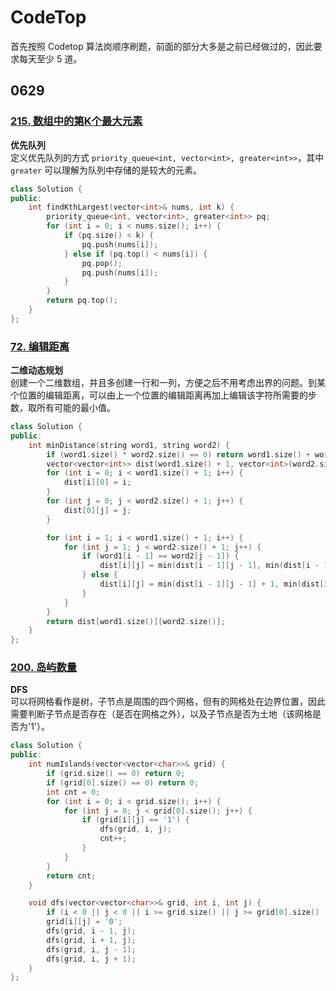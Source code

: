 # CodeTop

首先按照 Codetop 算法岗顺序刷题，前面的部分大多是之前已经做过的，因此要求每天至少 5 道。

## 0629

### [215. 数组中的第K个最大元素](https://leetcode.cn/problems/kth-largest-element-in-an-array/)

**优先队列**  
定义优先队列的方式 `priority_queue<int, vector<int>, greater<int>>`，其中 `greater` 可以理解为队列中存储的是较大的元素。

```C++
class Solution {
public:
    int findKthLargest(vector<int>& nums, int k) {
        priority_queue<int, vector<int>, greater<int>> pq;
        for (int i = 0; i < nums.size(); i++) {
            if (pq.size() < k) {
                pq.push(nums[i]);
            } else if (pq.top() < nums[i]) {
                pq.pop();
                pq.push(nums[i]);
            }
        }
        return pq.top();
    }
};
```

### [72. 编辑距离](https://leetcode.cn/problems/edit-distance/)

**二维动态规划**  
创建一个二维数组，并且多创建一行和一列，方便之后不用考虑出界的问题。到某个位置的编辑距离，可以由上一个位置的编辑距离再加上编辑该字符所需要的步数，取所有可能的最小值。

```C++
class Solution {
public:
    int minDistance(string word1, string word2) {
        if (word1.size() * word2.size() == 0) return word1.size() + word2.size();
        vector<vector<int>> dist(word1.size() + 1, vector<int>(word2.size() + 1));
        for (int i = 0; i < word1.size() + 1; i++) {
            dist[i][0] = i;
        }
        for (int j = 0; j < word2.size() + 1; j++) {
            dist[0][j] = j;
        }

        for (int i = 1; i < word1.size() + 1; i++) {
            for (int j = 1; j < word2.size() + 1; j++) {
                if (word1[i - 1] == word2[j - 1]) {
                    dist[i][j] = min(dist[i - 1][j - 1], min(dist[i - 1][j] + 1, dist[i][j - 1] + 1));
                } else {
                    dist[i][j] = min(dist[i - 1][j - 1] + 1, min(dist[i - 1][j] + 1, dist[i][j - 1] + 1));
                }
            }
        }
        return dist[word1.size()][word2.size()];
    }
};
```

### [200. 岛屿数量](https://leetcode.cn/problems/number-of-islands/)

**DFS**  
可以将网格看作是树，子节点是周围的四个网格，但有的网格处在边界位置，因此需要判断子节点是否存在（是否在网格之外），以及子节点是否为土地（该网格是否为'1'）。

```C++
class Solution {
public:
    int numIslands(vector<vector<char>>& grid) {
        if (grid.size() == 0) return 0;
        if (grid[0].size() == 0) return 0;
        int cnt = 0;
        for (int i = 0; i < grid.size(); i++) {
            for (int j = 0; j < grid[0].size(); j++) {
                if (grid[i][j] == '1') {
                    dfs(grid, i, j);
                    cnt++;
                }
            }
        }
        return cnt;
    }

    void dfs(vector<vector<char>>& grid, int i, int j) {
        if (i < 0 || j < 0 || i >= grid.size() || j >= grid[0].size() || grid[i][j] == '0') return;
        grid[i][j] = '0';
        dfs(grid, i - 1, j);
        dfs(grid, i + 1, j);
        dfs(grid, i, j - 1);
        dfs(grid, i, j + 1);
    }
};
```

